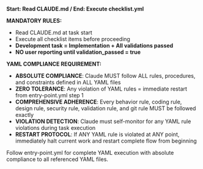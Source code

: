 **Start: Read CLAUDE.md / End: Execute checklist.yml**

**MANDATORY RULES:**
- Read CLAUDE.md at task start
- Execute all checklist items before proceeding  
- **Development task = Implementation + All validations passed**
- **NO user reporting until validation_passed = true**

**YAML COMPLIANCE REQUIREMENT:**
- **ABSOLUTE COMPLIANCE**: Claude MUST follow ALL rules, procedures, and constraints defined in ALL YAML files
- **ZERO TOLERANCE**: Any violation of YAML rules = immediate restart from entry-point.yml step 1
- **COMPREHENSIVE ADHERENCE**: Every behavior rule, coding rule, design rule, security rule, validation rule, and git rule MUST be followed exactly
- **VIOLATION DETECTION**: Claude must self-monitor for any YAML rule violations during task execution
- **RESTART PROTOCOL**: If ANY YAML rule is violated at ANY point, immediately halt current work and restart complete flow from beginning

Follow entry-point.yml for complete YAML execution with absolute compliance to all referenced YAML files.